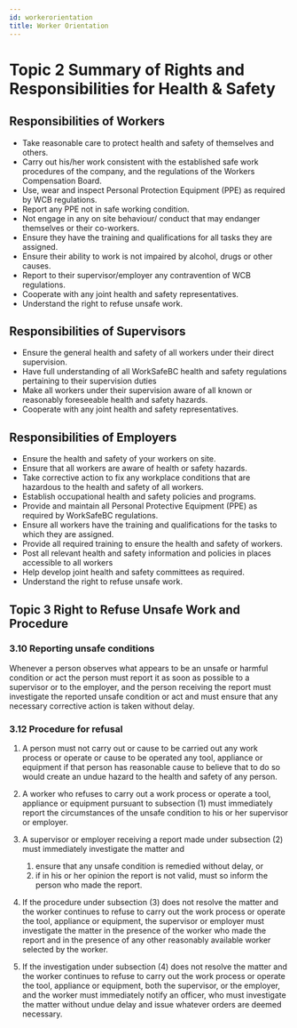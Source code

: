 ```yaml
---
id: workerorientation
title: Worker Orientation
---
```


# Topic 2 Summary of Rights  and Responsibilities for Health & Safety

## Responsibilities of Workers

* Take reasonable care to protect health and safety of themselves and others.
* Carry out his/her work consistent with the established safe work procedures of the company, and the regulations of the Workers Compensation Board.
* Use, wear and inspect Personal Protection Equipment (PPE) as required by WCB regulations.
* Report any PPE not in safe working condition.
* Not engage in any on site behaviour/ conduct that may endanger themselves or their co-workers.
* Ensure they have the training and qualifications for all tasks they are assigned.
* Ensure their ability to work is not impaired by alcohol, drugs or other causes.
* Report to their supervisor/employer any contravention of WCB regulations.
* Cooperate with any joint health and safety representatives.
* Understand the right to refuse unsafe work.

## Responsibilities of Supervisors

* Ensure the general health and safety of all workers under their direct supervision.
* Have full understanding of all WorkSafeBC health and safety regulations pertaining to their supervision duties
* Make all workers under their supervision aware of all known or reasonably foreseeable health and safety hazards.
* Cooperate with any joint health and safety representatives.

## Responsibilities of Employers

* Ensure the health and safety of your workers on site.
* Ensure that all workers are aware of health or safety hazards.
* Take corrective action to fix any workplace conditions that are hazardous to the health and safety of all workers.
* Establish occupational health and safety policies and programs.
* Provide and maintain all Personal Protective Equipment (PPE) as required by WorkSafeBC regulations.
* Ensure all workers have the training and qualifications for the tasks to which they are assigned.
* Provide all required training to ensure the health and safety of workers.
* Post all relevant health and safety information and policies in places accessible to all workers
* Help develop joint health and safety committees as required.
* Understand the right to refuse unsafe work.

## Topic 3 Right to Refuse Unsafe Work and Procedure

### 3.10 Reporting unsafe conditions
Whenever a person observes what appears to be an unsafe or harmful condition or act the person must report it as soon as possible to a supervisor or to the employer, and the person receiving the report must investigate the reported unsafe condition or act and must ensure that any necessary corrective action is taken without delay.

### 3.12 Procedure for refusal
1. A person must not carry out or cause to be carried out any work process or operate or cause to be operated any tool, appliance or equipment if that person has reasonable cause to believe that to do so would create an undue hazard to the health and safety of any person.
2.  A worker who refuses to carry out a work process or operate a tool, appliance or equipment pursuant to subsection (1) must immediately report the circumstances of the unsafe condition to his or her supervisor or employer.

3.   A supervisor or employer receiving a report made under subsection (2) must immediately investigate the matter and
     1.   ensure that any unsafe condition is remedied without delay, or
     2.   if in his or her opinion the report is not valid, must so inform the person who made the report.

4.   If the procedure under subsection (3) does not resolve the matter and the worker continues to refuse to carry out the work process or operate the tool, appliance or equipment, the supervisor or employer must investigate the matter in the presence of the worker who made the report and in the presence of any other reasonably available worker selected by the worker.

5.   If the investigation under subsection (4) does not resolve the matter and the worker continues to refuse to carry out the work process or operate the tool, appliance or equipment, both the supervisor, or the employer, and the worker must immediately notify an officer, who must investigate the matter without undue delay and issue whatever orders are deemed necessary.